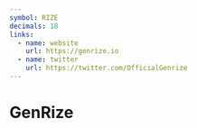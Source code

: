 ```yaml
---
symbol: RIZE
decimals: 18
links:
  - name: website
    url: https://genrize.io
  - name: twitter
    url: https://twitter.com/OfficialGenrize
---
```


# GenRize
